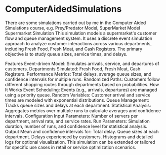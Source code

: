 # ComputerAidedSimulations
There are some simulations carried out by me in the Computer Aided Simulations course, e.g. Prey/Predator Model, SuperMarket Model
Supermarket Simulation
This simulation models a supermarket's customer flow and queue management system. It uses a discrete event simulation approach to analyze customer interactions across various departments, including Fresh Food, Fresh Meat, and Cash Registers. The primary objective is to study queue sizes, service times, and delays.

Features
Event-driven Model: Simulates arrivals, service, and departures of customers.
Departments Simulated: Fresh Food, Fresh Meat, Cash Registers.
Performance Metrics: Total delays, average queue sizes, and confidence intervals for multiple runs.
Randomized Paths: Customers follow different shopping routes through departments based on probabilities.
How It Works
Event Scheduling: Events (e.g., arrivals, departures) are managed using a priority queue.
Random Variables: Customer arrival and service times are modeled with exponential distributions.
Queue Management: Tracks queue sizes and delays at each department.
Statistical Analysis: Aggregates metrics over multiple runs to calculate averages and confidence intervals.
Configuration
Input Parameters: Number of servers per department, arrival rate, and service rates.
Run Parameters: Simulation duration, number of runs, and confidence level for statistical analysis.
Output
Mean and confidence intervals for:
Total delay.
Queue sizes at each department.
Delays experienced by customers.
Histograms and detailed logs for optional visualization.
This simulation can be extended or tailored for specific use cases in retail or service optimization scenarios.


